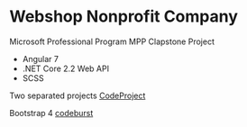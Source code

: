 # Webshop Nonprofit Company

Microsoft Professional Program MPP Clapstone Project

* Angular 7
* .NET Core 2.2 Web API
* SCSS

Two separated projects [CodeProject](https://www.codeproject.com/Articles/1274513/Angular-7-with-NET-Core-2-2-Global-Weather-Part-1)

Bootstrap 4 [codeburst](https://codeburst.io/getting-started-with-angular-7-and-bootstrap-4-styling-6011b206080)

